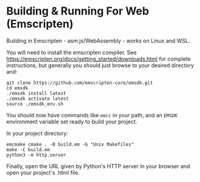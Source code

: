 # Building & Running For Web (Emscripten)

Building in Emscripten - asm.js/WebAssembly - works on Linux and WSL.

You will need to install the emscripten compiler. See https://emscripten.org/docs/getting_started/downloads.html for complete instructions, but generally you should just browse to your desired directory and:

```
git clone https://github.com/emscripten-core/emsdk.git
cd emsdk
./emsdk install latest
./emsdk activate latest
source ./emsdk_env.sh
```

You should now have commands like `emcc` in your path, and an `EMSDK` environment variable set ready to build your project.

In your project directory:

``` shell
emcmake cmake . -B build.em -G "Unix Makefiles"
make -C build.em
python3 -m http.server
```
Finally, open the URL given by Python's HTTP server in your browser and open your project's .html file.
